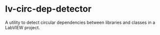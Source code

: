 # lv-circ-dep-detector
A utility to detect circular dependencies between libraries and classes in a LabVIEW project.
